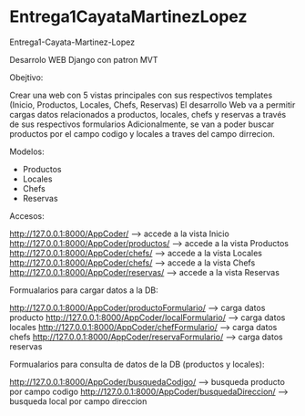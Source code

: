 # Entrega1CayataMartinezLopez
Entrega1-Cayata-Martinez-Lopez

Desarrolo WEB Django con patron MVT

Obejtivo: 

Crear una web con 5 vistas principales con sus respectivos templates (Inicio, Productos, Locales, Chefs, Reservas)
El desarrollo Web va a permitir cargas datos relacionados a productos, locales, chefs y reservas a través de sus respectivos formularios
Adicionalmente, se van a poder buscar productos por el campo codigo y locales a traves del campo dirrecion.


Modelos:
- Productos
- Locales
- Chefs
- Reservas

Accesos:

http://127.0.0.1:8000/AppCoder/              --> accede a la vista Inicio
http://127.0.0.1:8000/AppCoder/productos/    --> accede a la vista Productos
http://127.0.0.1:8000/AppCoder/chefs/        --> accede a la vista Locales
http://127.0.0.1:8000/AppCoder/chefs/        --> accede a la vista Chefs
http://127.0.0.1:8000/AppCoder/reservas/     --> accede a la vista Reservas


Formualarios para cargar datos a la DB:

http://127.0.0.1:8000/AppCoder/productoFormulario/  --> carga datos producto
http://127.0.0.1:8000/AppCoder/localFormulario/     --> carga datos locales
http://127.0.0.1:8000/AppCoder/chefFormulario/      --> carga datos chefs
http://127.0.0.1:8000/AppCoder/reservaFormulario/   --> carga datos reservas


Formualarios para consulta de datos de la DB (productos y locales):

http://127.0.0.1:8000/AppCoder/busquedaCodigo/     --> busqueda producto por campo codigo
http://127.0.0.1:8000/AppCoder/busquedaDireccion/  --> busqueda local por campo direccion



